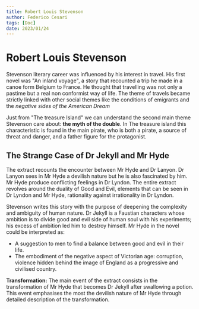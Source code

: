 ```yaml
---
title: Robert Louis Stevenson
author: Federico Cesari 
tags: [Doc]
date: 2023/01/24
---
```

# Robert Louis Stevenson
Stevenson literary career was influenced by his interest in travel. His first novel was "An inland voyage", a story that recounted a trip he made in a canoe form Belgium to France. He thought that travelling was not only a pastime but a real non conformist way of life. The theme of travels became strictly linked with other social themes like the conditions of emigrants and the *negative sides of the American Dream*

Just from "The treasure Island" we can understand the second main theme Stevenson care about: **the myth of the double**. In The treasure island this characteristic is found in the main pirate, who is both a pirate, a source of threat and danger, and a father figure for the protagonist.

## The Strange Case of Dr Jekyll and Mr Hyde
The extract recounts the encounter between Mr Hyde and Dr Lanyon. Dr Lanyon sees in Mr Hyde a devilish nature  but he is also fascinated by him. Mr Hyde produce conflicting feelings in Dr Lyndon. The entire extract revolves around the duality of Good and Evil, elements that can be seen in Dr Lyndon and Mr Hyde, rationality against irrationality in Dr Lyndon.

Stevenson writes this story with the purpose of deepening the complexity and ambiguity of human nature. Dr Jekyll is a Faustian characters whose ambition is to divide good and evil side of human soul with his experiments; his excess of ambition led him to destroy himself. Mr Hyde in the novel could be interpreted as:
- A suggestion to men to find a balance between good and evil in their life.
- The embodiment of the negative aspect of Victorian age: corruption, violence hidden behind the image of England as a progressive and civilised country. 


**Transformation:** The main event of the extract consists in the transformation of Mr Hyde that becomes Dr Jekyll after swallowing a potion. This event emphasises the most the devilish nature of Mr Hyde through detailed description of the transformation.